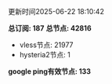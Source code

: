 更新时间2025-06-22 18:10:42

**总订阅: 187**
**总节点: 42816**
- vless节点: 21977
- hysteria2节点: 1

**google ping有效节点: 133**
